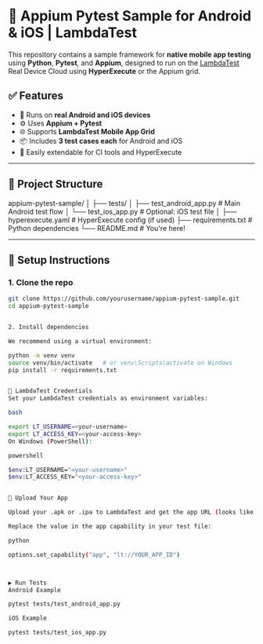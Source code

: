 # 📱 Appium Pytest Sample for Android & iOS | LambdaTest

This repository contains a sample framework for **native mobile app testing** using **Python**, **Pytest**, and **Appium**, designed to run on the [LambdaTest](https://www.lambdatest.com/) Real Device Cloud using **HyperExecute** or the Appium grid.

## ✅ Features

- 🚀 Runs on **real Android and iOS devices**
- ⚙️ Uses **Appium + Pytest**
- 🌐 Supports **LambdaTest Mobile App Grid**
- 📦 Includes **3 test cases each** for Android and iOS
- 🔁 Easily extendable for CI tools and HyperExecute

---

## 📁 Project Structure

appium-pytest-sample/
│
├── tests/
│ ├── test_android_app.py # Main Android test flow
│ └── test_ios_app.py # Optional: iOS test file
│
├── hyperexecute.yaml # HyperExecute config (if used)
├── requirements.txt # Python dependencies
└── README.md # You're here!


---

## 🔧 Setup Instructions

### 1. Clone the repo

```bash
git clone https://github.com/yourusername/appium-pytest-sample.git
cd appium-pytest-sample


2. Install dependencies

We recommend using a virtual environment:

python -m venv venv
source venv/bin/activate   # or venv\Scripts\activate on Windows
pip install -r requirements.txt


🔐 LambdaTest Credentials
Set your LambdaTest credentials as environment variables:

bash

export LT_USERNAME=<your-username>
export LT_ACCESS_KEY=<your-access-key>
On Windows (PowerShell):

powershell

$env:LT_USERNAME="<your-username>"
$env:LT_ACCESS_KEY="<your-access-key>"


📲 Upload Your App

Upload your .apk or .ipa to LambdaTest and get the app URL (looks like lt://APP_ID_HERE).

Replace the value in the app capability in your test file:

python

options.set_capability("app", "lt://YOUR_APP_ID")



▶️ Run Tests
Android Example

pytest tests/test_android_app.py

iOS Example

pytest tests/test_ios_app.py